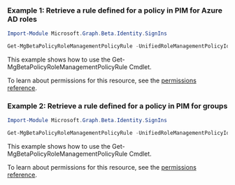### Example 1: Retrieve a rule defined for a policy in PIM for Azure AD roles

```powershellImport-Module Microsoft.Graph.Beta.Identity.SignIns

Get-MgBetaPolicyRoleManagementPolicyRule -UnifiedRoleManagementPolicyId $unifiedRoleManagementPolicyId -UnifiedRoleManagementPolicyRuleId $unifiedRoleManagementPolicyRuleId
```
This example shows how to use the Get-MgBetaPolicyRoleManagementPolicyRule Cmdlet.
To learn about permissions for this resource, see the [permissions reference](/graph/permissions-reference).

### Example 2: Retrieve a rule defined for a policy in PIM for groups

```powershellImport-Module Microsoft.Graph.Beta.Identity.SignIns

Get-MgBetaPolicyRoleManagementPolicyRule -UnifiedRoleManagementPolicyId $unifiedRoleManagementPolicyId -UnifiedRoleManagementPolicyRuleId $unifiedRoleManagementPolicyRuleId
```
This example shows how to use the Get-MgBetaPolicyRoleManagementPolicyRule Cmdlet.
To learn about permissions for this resource, see the [permissions reference](/graph/permissions-reference).

